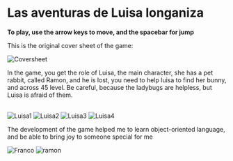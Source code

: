 # Las aventuras de Luisa longaniza

<b>To play, use the arrow keys to move, and the spacebar for jump</b>


This is the original cover sheet of the game:

![Coversheet](https://user-images.githubusercontent.com/71195484/203069073-06ee1a88-c508-4baf-9fce-fe9a83535c6b.png)

In the game, you get the role of Luisa, the main character, she has a pet rabbit, called Ramon, and he is lost, you need to help luisa to find her bunny, and across 45 level. Be careful, because the ladybugs are helpless, but Luisa is afraid of them.
<br></br>

![Luisa1](https://user-images.githubusercontent.com/71195484/203070804-62561116-4c67-4c4a-a0a4-f698e53f7b01.png)
![Luisa2](https://user-images.githubusercontent.com/71195484/203072142-14c0162d-4f18-45d2-b158-616084f42408.png)
![Luisa3](https://user-images.githubusercontent.com/71195484/203072170-80a93c07-e9d6-4071-8520-8d96df6ab0a4.png)
![Luisa4](https://user-images.githubusercontent.com/71195484/203072184-5d5ba477-5acf-46d3-8aee-de6ad7cb4afa.png)


The development of the game helped me to learn object-oriented language, and be able to bring joy to someone special for me

![Franco](https://user-images.githubusercontent.com/71195484/203070825-51268525-5be8-4ae5-bd08-c385a6883928.png)
![ramon](https://user-images.githubusercontent.com/71195484/203073373-c7701ea2-33cc-49f7-af0a-a140b6bbb7a3.png)

